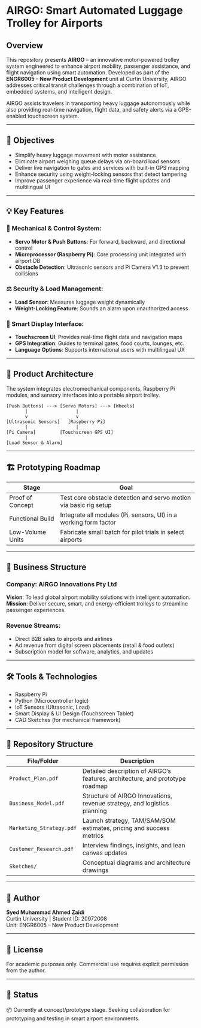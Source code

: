 # AIRGO: Smart Automated Luggage Trolley for Airports

## Overview
This repository presents **AIRGO** – an innovative motor-powered trolley system engineered to enhance airport mobility, passenger assistance, and flight navigation using smart automation. Developed as part of the **ENGR6005 – New Product Development** unit at Curtin University, AIRGO addresses critical transit challenges through a combination of IoT, embedded systems, and intelligent design.

AIRGO assists travelers in transporting heavy luggage autonomously while also providing real-time navigation, flight data, and safety alerts via a GPS-enabled touchscreen system.

---

## 📌 Objectives
- Simplify heavy luggage movement with motor assistance
- Eliminate airport weighing queue delays via on-board load sensors
- Deliver live navigation to gates and services with built-in GPS mapping
- Enhance security using weight-locking sensors that detect tampering
- Improve passenger experience via real-time flight updates and multilingual UI

---

## 💡 Key Features
### 🔧 Mechanical & Control System:
- **Servo Motor & Push Buttons**: For forward, backward, and directional control
- **Microprocessor (Raspberry Pi)**: Core processing unit integrated with airport DB
- **Obstacle Detection**: Ultrasonic sensors and Pi Camera V1.3 to prevent collisions

### ⚖️ Security & Load Management:
- **Load Sensor**: Measures luggage weight dynamically
- **Weight-Locking Feature**: Sounds an alarm upon unauthorized access

### 📲 Smart Display Interface:
- **Touchscreen UI**: Provides real-time flight data and navigation maps
- **GPS Integration**: Guides to terminal gates, food courts, lounges, etc.
- **Language Options**: Supports international users with multilingual UX

---

## 🧩 Product Architecture
The system integrates electromechanical components, Raspberry Pi modules, and sensory interfaces into a portable airport trolley.

```
[Push Buttons] ---> [Servo Motors] ---> [Wheels]
       |                  |
       v                  v
[Ultrasonic Sensors]   [Raspberry Pi]
       |                  |
[Pi Camera]         [Touchscreen GPS UI]
       |
[Load Sensor & Alarm]
```

---

## 🏗️ Prototyping Roadmap
| Stage                | Goal                                                                 |
|---------------------|----------------------------------------------------------------------|
| Proof of Concept    | Test core obstacle detection and servo motion via basic rig setup   |
| Functional Build     | Integrate all modules (Pi, sensors, UI) in a working form factor     |
| Low-Volume Units     | Fabricate small batch for pilot trials in select airports            |

---

## 🧱 Business Structure
### Company: **AIRGO Innovations Pty Ltd**
**Vision**: To lead global airport mobility solutions with intelligent automation.  
**Mission**: Deliver secure, smart, and energy-efficient trolleys to streamline passenger experiences.

### Revenue Streams:
- Direct B2B sales to airports and airlines
- Ad revenue from digital screen placements (retail & food outlets)
- Subscription model for software, analytics, and updates

---

## 🛠️ Tools & Technologies
- Raspberry Pi
- Python (Microcontroller logic)
- IoT Sensors (Ultrasonic, Load)
- Smart Display & UI Design (Touchscreen Tablet)
- CAD Sketches (for mechanical framework)

---

## 📁 Repository Structure
| File/Folder | Description |
|-------------|-------------|
| `Product_Plan.pdf` | Detailed description of AIRGO’s features, architecture, and prototype roadmap |
| `Business_Model.pdf` | Structure of AIRGO Innovations, revenue strategy, and logistics planning |
| `Marketing_Strategy.pdf` | Launch strategy, TAM/SAM/SOM estimates, pricing and success metrics |
| `Customer_Research.pdf` | Interview findings, insights, and lean canvas updates |
| `Sketches/` | Conceptual diagrams and architecture drawings |

---

## 👤 Author
**Syed Muhammad Ahmed Zaidi**  
Curtin University | Student ID: 20972008  
Unit: ENGR6005 – New Product Development

---

## 📄 License
For academic purposes only. Commercial use requires explicit permission from the author.

---

## 🚀 Status
📦 Currently at concept/prototype stage. Seeking collaboration for prototyping and testing in smart airport environments.
